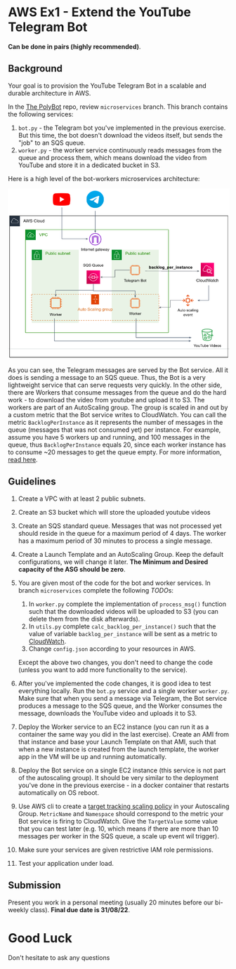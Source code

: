 # AWS Ex1 - Extend the YouTube Telegram Bot

**Can be done in pairs (highly recommended)**.

## Background

Your goal is to provision the YouTube Telegram Bot in a scalable and durable architecture in AWS.

In the [The PolyBot](https://github.com/alonitac/PolyBot) repo, review `microservices` branch. This branch contains the following services:

1. `bot.py` - the Telegram bot you've implemented in the previous exercise. But this time, the bot doesn't download the videos itself, but sends the "job" to an SQS queue.  
2. `worker.py` - the worker service continuously reads messages from the queue and process them, which means download the video from YouTube and store it in a dedicated bucket in S3.

Here is a high level of the bot-workers microservices architecture:

![](img/botAws.png)

As you can see, the Telegram messages are served by the Bot service. All it does is sending a message to an SQS queue. Thus, the Bot is a very lightweight service that can serve requests very quickly. In the other side, there are Workers that consume messages from the queue and do the hard work - to download the video from youtube and upload it to S3. The workers are part of an AutoScaling group. The group is scaled in and out by a custom metric that the Bot service writes to CloudWatch. You can call the metric `BacklogPerInstance` as it represents the number of messages in the queue (messages that was not consumed yet) per instance. For example, assume you have 5 workers up and running, and 100 messages in the queue, thus `BacklogPerInstance` equals 20, since each worker instance has to consume ~20 messages to get the queue empty. For more information, [read here](https://docs.aws.amazon.com/autoscaling/ec2/userguide/as-using-sqs-queue.html).

## Guidelines

1. Create a VPC with at least 2 public subnets.

2. Create an S3 bucket which will store the uploaded youtube videos

3. Create an SQS standard queue. Messages that was not processed yet should reside in the queue for a maximum period of 4 days. The worker has a maximum period of 30 minutes to process a single message.

4. Create a Launch Template and an AutoScaling Group. Keep the default configurations, we will change it later. **The Minimum and Desired capacity of the ASG should be zero**.   

5. You are given most of the code for the bot and worker services. In branch `microservices` complete the following *TODO*s:
   1. In `worker.py` complete the implementation of `process_msg()` function such that the downloaded videos will be uploaded to S3 (you can delete them from the disk afterwards). 
   2. In `utils.py` complete `calc_backlog_per_instance()` such that the value of variable `backlog_per_instance` will be sent as a metric to [CloudWatch](https://boto3.amazonaws.com/v1/documentation/api/latest/guide/cw-example-metrics.html#publish-custom-metrics).
   3. Change `config.json` according to your resources in AWS.  

    Except the above two changes, you don't need to change the code (unless you want to add more functionality to the service).

6. After you've implemented the code changes, it is good idea to test everything locally. Run the `bot.py` service and a single worker `worker.py`. Make sure that when you send a message via Telegram, the Bot service produces a message to the SQS queue, and the Worker consumes the message, downloads the YouTube video and uploads it to S3. 

7. Deploy the Worker service to an EC2 instance (you can run it as a container the same way you did in the last exercise). Create an AMI from that instance and base your Launch Template on that AMI, such that when a new instance is created from the launch template, the worker app in the VM will be up and running automatically.

8. Deploy the Bot service on a single EC2 instance (this service is not part of the autoscaling group). It should be very similar to the deployment you've done in the previous exercise - in a docker container that restarts automatically on OS reboot.

9. Use AWS cli to create a [target tracking scaling policy](https://docs.aws.amazon.com/autoscaling/ec2/userguide/as-using-sqs-queue.html#create-sqs-policies-cli) in your Autoscaling Group. `MetricName` and `Namespace` should correspond to the metric your Bot service is firing to CloudWatch. Give the `TargetValue` some value that you can test later (e.g. 10, which means if there are more than 10 messages per worker in the SQS queue, a scale up event wil trigger). 

10. Make sure your services are given restrictive IAM role permissions. 

11. Test your application under load. 

## Submission 

Present you work in a personal meeting (usually 20 minutes before our bi-weekly class). **Final due date is 31/08/22**.

# Good Luck

Don't hesitate to ask any questions